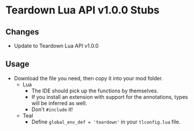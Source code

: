 # Teardown Lua API v1.0.0 Stubs

## Changes
- Update to Teardown Lua API v1.0.0

## Usage
- Download the file you need, then copy it into your mod folder.
    - Lua
        - The IDE should pick up the functions by themselves.
        - If you install an extension with support for the annotations, types will be inferred as well.
        - Don't `#include` it!
    - Teal
        - Define `global_env_def = 'teardown'` in your `tlconfig.lua` file.
